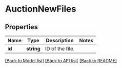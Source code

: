 # AuctionNewFiles

## Properties
Name | Type | Description | Notes
------------ | ------------- | ------------- | -------------
**id** | **string** | ID of the file. | 

[[Back to Model list]](../README.md#documentation-for-models) [[Back to API list]](../README.md#documentation-for-api-endpoints) [[Back to README]](../README.md)


